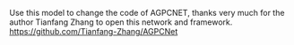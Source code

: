 Use this model to change the code of AGPCNET, thanks very much for the author Tianfang Zhang to open this network and framework.
https://github.com/Tianfang-Zhang/AGPCNet
